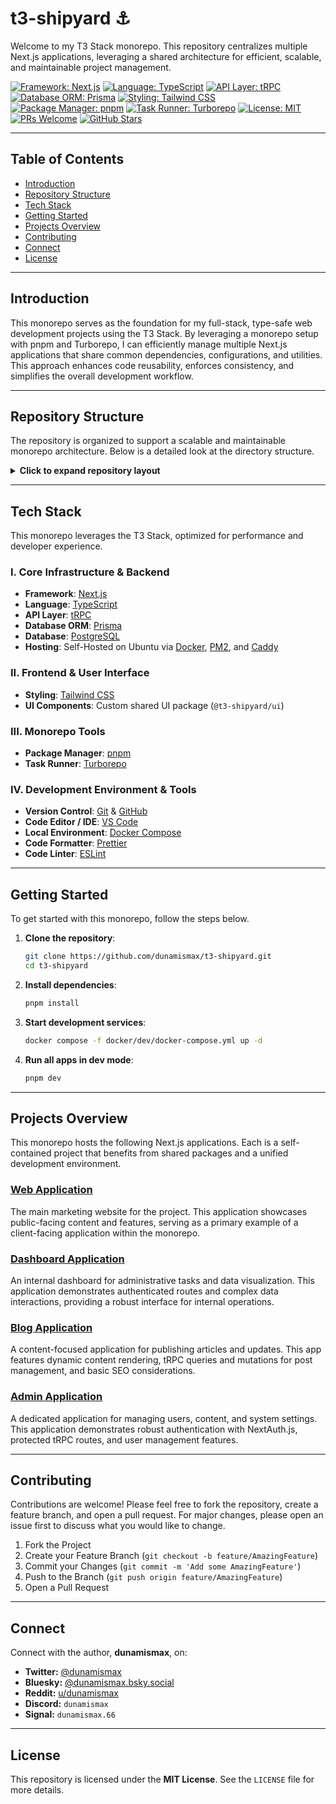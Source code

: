 # t3-shipyard ⚓

Welcome to my T3 Stack monorepo. This repository centralizes multiple Next.js applications, leveraging a shared architecture for efficient, scalable, and maintainable project management.

[![Framework: Next.js](https://img.shields.io/badge/Framework-Next.js-000000.svg)](https://nextjs.org/)
[![Language: TypeScript](https://img.shields.io/badge/Language-TypeScript-3178C6.svg)](https://www.typescriptlang.org/)
[![API Layer: tRPC](https://img.shields.io/badge/API%20Layer-tRPC-2596BE.svg)](https://trpc.io/)
[![Database ORM: Prisma](https://img.shields.io/badge/ORM-Prisma-2D3748.svg)](https://prisma.io/)
[![Styling: Tailwind CSS](https://img.shields.io/badge/CSS-TailwindCSS-06B6D4.svg)](https://tailwindcss.com/)
[![Package Manager: pnpm](https://img.shields.io/badge/Package%20Manager-pnpm-F69220.svg)](https://pnpm.io/)
[![Task Runner: Turborepo](https://img.shields.io/badge/Task%20Runner-Turborepo-6366F1.svg)](https://turbo.build/)
[![License: MIT](https://img.shields.io/badge/License-MIT-yellow.svg)](https://github.com/dunamismax/t3-shipyard/blob/main/LICENSE)
[![PRs Welcome](https://img.shields.io/badge/PRs-welcome-brightgreen.svg?style=flat-square)](https://github.com/dunamismax/t3-shipyard/pulls)
[![GitHub Stars](https://img.shields.io/github/stars/dunamismax/t3-shipyard?style=social)](https://github.com/dunamismax/t3-shipyard/stargazers)

---

## Table of Contents

-   [Introduction](#introduction)
-   [Repository Structure](#repository-structure)
-   [Tech Stack](#tech-stack)
-   [Getting Started](#getting-started)
-   [Projects Overview](#projects-overview)
-   [Contributing](#contributing)
-   [Connect](#connect)
-   [License](#license)

---

## Introduction

This monorepo serves as the foundation for my full-stack, type-safe web development projects using the T3 Stack. By leveraging a monorepo setup with pnpm and Turborepo, I can efficiently manage multiple Next.js applications that share common dependencies, configurations, and utilities. This approach enhances code reusability, enforces consistency, and simplifies the overall development workflow.

---

## Repository Structure

The repository is organized to support a scalable and maintainable monorepo architecture. Below is a detailed look at the directory structure.

<details>
<summary><strong>Click to expand repository layout</strong></summary>

```
t3-shipyard/
├── apps/                               # Individual Next.js applications
│   ├── admin/                          # Internal admin panel application
│   │   ├── package.json
│   │   ├── next.config.mjs
│   │   ├── postcss.config.cjs
│   │   ├── tailwind.config.ts
│   │   ├── .eslintrc.cjs
│   │   ├── tsconfig.json
│   │   └── README.md
│   ├── blog/                           # Blog application
│   │   ├── package.json
│   │   ├── next.config.mjs
│   │   ├── postcss.config.cjs
│   │   ├── tailwind.config.ts
│   │   ├── .eslintrc.cjs
│   │   ├── tsconfig.json
│   │   └── README.md
│   ├── dashboard/                      # Internal dashboard application
│   │   ├── package.json
│   │   ├── next.config.mjs
│   │   ├── postcss.config.cjs
│   │   ├── tailwind.config.ts
│   │   ├── .eslintrc.cjs
│   │   ├── tsconfig.json
│   │   └── README.md
│   └── web/                            # Marketing website application
│       ├── package.json
│       ├── next.config.mjs
│       ├── postcss.config.cjs
│       ├── tailwind.config.ts
│       ├── .eslintrc.cjs
│       ├── tsconfig.json
│       └── README.md
├── docker/                             # Docker configurations for development and production
│   ├── dev/                            # Development Docker Compose setup
│   │   └── docker-compose.yml
│   └── prod/                           # Production Docker setup
│       ├── Caddyfile
│       ├── Dockerfile
│       └── docker-compose.yml
├── packages/                           # Shared libraries and configurations
│   ├── config-eslint/                  # ESLint configurations
│   │   ├── nextjs.js
│   │   └── package.json
│   ├── config-tailwind/                # Tailwind CSS configurations
│   │   ├── package.json
│   │   └── tailwind.config.ts
│   ├── config-typescript/              # TypeScript configurations
│   │   ├── base.json
│   │   └── package.json
│   ├── db/                             # Database client and schema
│   │   ├── index.ts
│   │   ├── package.json
│   │   └── prisma/
│   │       └── schema.prisma
│   ├── ui/                             # Reusable UI components
│   │   ├── button.tsx
│   │   ├── index.tsx
│   │   └── package.json
│   └── utils/                          # Common utility functions
│       └── (placeholder for files)
├── .git/                               # Git version control
├── .gitignore                          # Git ignore rules
├── .prettierignore                     # Prettier ignore rules
├── .prettierrc.cjs                     # Prettier configuration
├── LICENSE                             # Project license
├── README.md                           # This README file
├── package.json                        # Root pnpm package configuration
├── pnpm-workspace.yaml                 # pnpm workspace configuration
├── tsconfig.json                       # Root TypeScript configuration
└── turbo.json                          # Turborepo configuration
```

</details>

---

## Tech Stack

This monorepo leverages the T3 Stack, optimized for performance and developer experience.

### I. Core Infrastructure & Backend

-   **Framework**: [Next.js](https://nextjs.org)
-   **Language**: [TypeScript](https://www.typescriptlang.org)
-   **API Layer**: [tRPC](https://trpc.io)
-   **Database ORM**: [Prisma](https://prisma.io)
-   **Database**: [PostgreSQL](https://www.postgresql.org)
-   **Hosting**: Self-Hosted on Ubuntu via [Docker](https://www.docker.com), [PM2](https://pm2.keymetrics.io), and [Caddy](https://caddyserver.com)

### II. Frontend & User Interface

-   **Styling**: [Tailwind CSS](https://tailwindcss.com)
-   **UI Components**: Custom shared UI package (`@t3-shipyard/ui`)

### III. Monorepo Tools

-   **Package Manager**: [pnpm](https://pnpm.io)
-   **Task Runner**: [Turborepo](https://turbo.build)

### IV. Development Environment & Tools

-   **Version Control**: [Git](https://git-scm.com/doc) & [GitHub](https://docs.github.com/en)
-   **Code Editor / IDE**: [VS Code](https://code.visualstudio.com/docs)
-   **Local Environment**: [Docker Compose](https://docs.docker.com/compose/)
-   **Code Formatter**: [Prettier](https://prettier.io/)
-   **Code Linter**: [ESLint](https://eslint.org/)

---

## Getting Started

To get started with this monorepo, follow the steps below.

1.  **Clone the repository**:
    ```bash
    git clone https://github.com/dunamismax/t3-shipyard.git
    cd t3-shipyard
    ```
2.  **Install dependencies**:
    ```bash
    pnpm install
    ```
3.  **Start development services**:
    ```bash
    docker compose -f docker/dev/docker-compose.yml up -d
    ```
4.  **Run all apps in dev mode**:
    ```bash
    pnpm dev
    ```

---

## Projects Overview

This monorepo hosts the following Next.js applications. Each is a self-contained project that benefits from shared packages and a unified development environment.

### [Web Application](https://github.com/dunamismax/t3-shipyard/tree/main/apps/web)

The main marketing website for the project. This application showcases public-facing content and features, serving as a primary example of a client-facing application within the monorepo.

### [Dashboard Application](https://github.com/dunamismax/t3-shipyard/tree/main/apps/dashboard)

An internal dashboard for administrative tasks and data visualization. This application demonstrates authenticated routes and complex data interactions, providing a robust interface for internal operations.

### [Blog Application](https://github.com/dunamismax/t3-shipyard/tree/main/apps/blog)

A content-focused application for publishing articles and updates. This app features dynamic content rendering, tRPC queries and mutations for post management, and basic SEO considerations.

### [Admin Application](https://github.com/dunamismax/t3-shipyard/tree/main/apps/admin)

A dedicated application for managing users, content, and system settings. This application demonstrates robust authentication with NextAuth.js, protected tRPC routes, and user management features.

---

## Contributing

Contributions are welcome! Please feel free to fork the repository, create a feature branch, and open a pull request. For major changes, please open an issue first to discuss what you would like to change.

1.  Fork the Project
2.  Create your Feature Branch (`git checkout -b feature/AmazingFeature`)
3.  Commit your Changes (`git commit -m 'Add some AmazingFeature'`)
4.  Push to the Branch (`git push origin feature/AmazingFeature`)
5.  Open a Pull Request

---

## Connect

Connect with the author, **dunamismax**, on:

-   **Twitter:** [@dunamismax](https://twitter.com/dunamismax)
-   **Bluesky:** [@dunamismax.bsky.social](https://bsky.app/profile/dunamismax.bsky.social)
-   **Reddit:** [u/dunamismax](https://www.reddit.com/user/dunamismax)
-   **Discord:** `dunamismax`
-   **Signal:** `dunamismax.66`

---

## License

This repository is licensed under the **MIT License**. See the `LICENSE` file for more details.